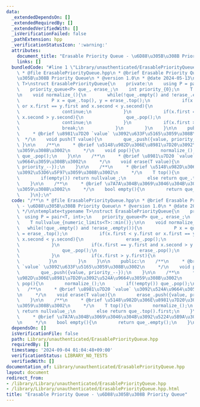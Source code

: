 ```yaml
---
data:
  _extendedDependsOn: []
  _extendedRequiredBy: []
  _extendedVerifiedWith: []
  _isVerificationFailed: false
  _pathExtension: hpp
  _verificationStatusIcon: ':warning:'
  attributes:
    document_title: "Erasable Priority Queue - \u6D88\u305B\u308B Priority Queue"
    links: []
  bundledCode: "#line 1 \"Library/unauthenticated/ErasablePriorityQueue.hpp\"\n/**\n\
    \ * @file ErasablePriorityQueue.hpp\n * @brief Erasable Priority Queue - \u6D88\
    \u305B\u308B Priority Queue\n * @version 1.0\n * @date 2024-05-13\n */\n\ntemplate<typename\
    \ T>\nstruct ErasablePriorityQueue{\n    private:\n    using P = pair<T, int>;\n\
    \    priority_queue<P> que_, erase_;\n    int priority_{0};\n    T nullvalue_{numeric_limits<T>::min()};\n\
    \n    void normalize_(){\n        while(!que_.empty() and !erase_.empty()){\n\
    \            P x = que_.top(), y = erase_.top();\n            if(x.first < y.first\
    \ or x.first == y.first and x.second < y.second){\n                erase_.pop();\n\
    \                continue;\n            }\n            if(x.first == y.first and\
    \ x.second > y.second){\n                que_.pop();\n                erase_.pop();\n\
    \                continue;\n            }\n            if(x.first > y.first){\n\
    \                break;\n            }\n        }\n    }\n\n    public:\n    /**\n\
    \     * @brief \u8981\u7D20 `value` \u3092\u633F\u5165\u3059\u308B\u3002\n   \
    \  */\n    void push(T value){\n        que_.push({value, priority_--});\n   \
    \ }\n\n    /**\n     * @brief \u5148\u982D\u306E\u8981\u7D20\u3092\u524A\u9664\
    \u3059\u308B\u3002\n     */\n    void pop(){\n        normalize_();\n        if(!empty())\
    \ que_.pop();\n    }\n\n    /**\n     * @brief \u8981\u7D20 `value` \u3092\u524A\
    \u9664\u3059\u308B\u3002\n     */\n    void erase(T value){\n        erase_.push({value,\
    \ priority_--});\n    }\n\n    /**\n     * @brief \u5148\u982D\u306E\u8981\u7D20\
    \u3092\u53D6\u5F97\u3059\u308B\u3002\n     */\n    T top(){\n        normalize_();\n\
    \        if(empty()) return nullvalue_;\n        else return que_.top().first;\n\
    \    }\n\n    /**\n     * @brief \u7A7A\u304B\u3069\u3046\u304B\u3092\u5224\u5B9A\
    \u3059\u308B\u3002\n     */\n    bool empty(){\n        return que_.empty();\n\
    \    }\n};\n"
  code: "/**\n * @file ErasablePriorityQueue.hpp\n * @brief Erasable Priority Queue\
    \ - \u6D88\u305B\u308B Priority Queue\n * @version 1.0\n * @date 2024-05-13\n\
    \ */\n\ntemplate<typename T>\nstruct ErasablePriorityQueue{\n    private:\n  \
    \  using P = pair<T, int>;\n    priority_queue<P> que_, erase_;\n    int priority_{0};\n\
    \    T nullvalue_{numeric_limits<T>::min()};\n\n    void normalize_(){\n     \
    \   while(!que_.empty() and !erase_.empty()){\n            P x = que_.top(), y\
    \ = erase_.top();\n            if(x.first < y.first or x.first == y.first and\
    \ x.second < y.second){\n                erase_.pop();\n                continue;\n\
    \            }\n            if(x.first == y.first and x.second > y.second){\n\
    \                que_.pop();\n                erase_.pop();\n                continue;\n\
    \            }\n            if(x.first > y.first){\n                break;\n \
    \           }\n        }\n    }\n\n    public:\n    /**\n     * @brief \u8981\u7D20\
    \ `value` \u3092\u633F\u5165\u3059\u308B\u3002\n     */\n    void push(T value){\n\
    \        que_.push({value, priority_--});\n    }\n\n    /**\n     * @brief \u5148\
    \u982D\u306E\u8981\u7D20\u3092\u524A\u9664\u3059\u308B\u3002\n     */\n    void\
    \ pop(){\n        normalize_();\n        if(!empty()) que_.pop();\n    }\n\n \
    \   /**\n     * @brief \u8981\u7D20 `value` \u3092\u524A\u9664\u3059\u308B\u3002\
    \n     */\n    void erase(T value){\n        erase_.push({value, priority_--});\n\
    \    }\n\n    /**\n     * @brief \u5148\u982D\u306E\u8981\u7D20\u3092\u53D6\u5F97\
    \u3059\u308B\u3002\n     */\n    T top(){\n        normalize_();\n        if(empty())\
    \ return nullvalue_;\n        else return que_.top().first;\n    }\n\n    /**\n\
    \     * @brief \u7A7A\u304B\u3069\u3046\u304B\u3092\u5224\u5B9A\u3059\u308B\u3002\
    \n     */\n    bool empty(){\n        return que_.empty();\n    }\n};"
  dependsOn: []
  isVerificationFile: false
  path: Library/unauthenticated/ErasablePriorityQueue.hpp
  requiredBy: []
  timestamp: '2024-09-04 01:04:48+09:00'
  verificationStatus: LIBRARY_NO_TESTS
  verifiedWith: []
documentation_of: Library/unauthenticated/ErasablePriorityQueue.hpp
layout: document
redirect_from:
- /library/Library/unauthenticated/ErasablePriorityQueue.hpp
- /library/Library/unauthenticated/ErasablePriorityQueue.hpp.html
title: "Erasable Priority Queue - \u6D88\u305B\u308B Priority Queue"
---
```


